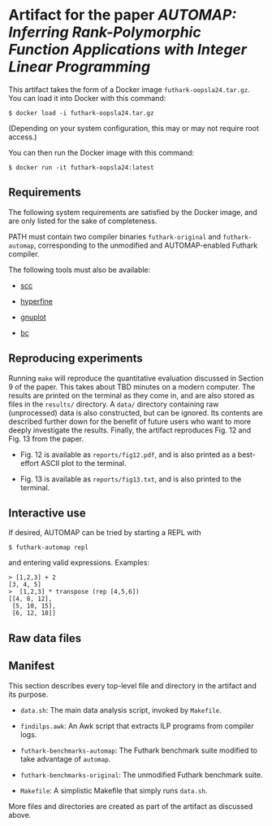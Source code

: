 # Artifact for the paper *AUTOMAP: Inferring Rank-Polymorphic Function Applications with Integer Linear Programming*

This artifact takes the form of a Docker image
`futhark-oopsla24.tar.gz`. You can load it into Docker with this
command:

```
$ docker load -i futhark-oopsla24.tar.gz
```

(Depending on your system configuration, this may or may not require
root access.)

You can then run the Docker image with this command:

```
$ docker run -it futhark-oopsla24:latest
```

## Requirements

The following system requirements are satisfied by the Docker image,
and are only listed for the sake of completeness.

PATH must contain two compiler binaries `futhark-original` and
`futhark-automap`, corresponding to the unmodified and AUTOMAP-enabled
Futhark compiler.

The following tools must also be available:

* [scc](https://github.com/boyter/scc)

* [hyperfine](https://github.com/sharkdp/hyperfine)

* [gnuplot](http://gnuplot.info/)

* [bc](https://www.gnu.org/software/bc/)

## Reproducing experiments

Running `make` will reproduce the quantitative evaluation discussed in
Section 9 of the paper. This takes about TBD minutes on a modern
computer. The results are printed on the terminal as they come in, and
are also stored as files in the `results/` directory. A `data/`
directory containing raw (unprocessed) data is also constructed, but
can be ignored. Its contents are described further down for the
benefit of future users who want to more deeply investigate the
results. Finally, the artifact reproduces Fig. 12 and Fig. 13 from the
paper.

* Fig. 12 is available as `reports/fig12.pdf`, and is also printed as
  a best-effort ASCII plot to the terminal.

* Fig. 13 is available as `reports/fig13.txt`, and is also printed to
  the terminal.

## Interactive use

If desired, AUTOMAP can be tried by starting a REPL with

```
$ futhark-automap repl
```

and entering valid expressions. Examples:

```
> [1,2,3] + 2
[3, 4, 5]
>  [1,2,3] * transpose (rep [4,5,6])
[[4, 8, 12],
 [5, 10, 15],
 [6, 12, 18]]
```

## Raw data files



## Manifest

This section describes every top-level file and directory in the
artifact and its purpose.

* `data.sh`: The main data analysis script, invoked by `Makefile`.

* `findilps.awk`: An Awk script that extracts ILP programs from
  compiler logs.

* `futhark-benchmarks-automap`: The Futhark benchmark suite modified
  to take advantage of `automap`.

* `futhark-benchmarks-original`: The unmodified Futhark benchmark
  suite.

* `Makefile`: A simplistic Makefile that simply runs `data.sh`.

More files and directories are created as part of the artifact as
discussed above.
